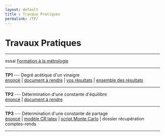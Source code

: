 ```yaml
---
layout: default
title : Travaux Pratiques
permalink: /TP/
---
```


# Travaux Pratiques

---
essai
<a href="/chimie_pcsi/tp/metrologie/index.htm" target="_blank" rel="noopener noreferrer">
  Formation à la métrologie
</a>


---


**TP1** --- Degré acétique d'un vinaigre  
<a href="/chimie_pcsi/tp/vinaigre.pdf" download>énoncé</a> | <a href="https://docs.google.com/document/d/1qm0TP5S2syP8UQ3QBxdjzWJRX0VC7_YHSAIzbMDU3aw/edit?usp=drive_link" download>document à rendre</a> | <a href="https://docs.google.com/forms/d/e/1FAIpQLSctvu7yKZvBo5EDGpPyCXlN012i7rh4jTgzvsmf8R2aYeS2vA/viewform?usp=header" download>vos résultats</a> | <a href="https://docs.google.com/spreadsheets/d/17_IIC6nI3TXOmw0GRABZlsJXKgrgAqCb6mCkLRyGOX4/edit?usp=drive_link" download>ensemble des résultats</a>  

---


**TP2** --- Détermination d'une constante d'équilibre  
<a href="/chimie_pcsi/tp/Complexe_feSCN.pdf" download>énoncé</a> | <a href="https://docs.google.com/document/d/1dcvvDTUwxA-SD4NQPtXconV90uOLlzZcPirD-ICSG4s/edit?usp=drive_link" download>document à rendre</a>

---

**TP3** --- Détermination d'une constante de partage  
<a href="/chimie_pcsi/tp/partage.pdf" download>énoncé</a> | <a href="/chimie_pcsi/tp/TP3_modele.tex" download>modèle CR latex</a> | <a href="/chimie_pcsi/tp/montecarlo_multi.py" download>script Monte Carlo</a> | dossier récupération comptes-rends

---
